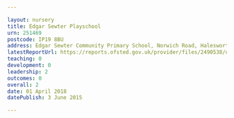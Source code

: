 ```yaml
---

layout: nursery
title: Edgar Sewter Playschool
urn: 251469
postcode: IP19 8BU
address: Edgar Sewter Community Primary School, Norwich Road, Halesworth, Suffolk, IP19 8BU
latestReportUrl: https://reports.ofsted.gov.uk/provider/files/2490538/urn/251469.pdf
teaching: 0
development: 0
leadership: 2
outcomes: 0
overall: 2
date: 01 April 2018 
datePublish: 3 June 2015

---
```

